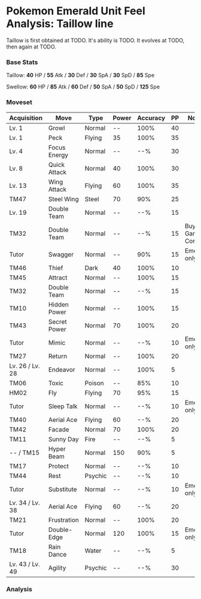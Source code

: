 # Pokemon Emerald Unit Feel Analysis: Taillow line

Taillow is first obtained at TODO. It's ability is TODO. It evolves at TODO, then again at TODO.

### Base Stats

Taillow: **40** HP / **55** Atk / **30** Def / **30** SpA / **30** SpD / **85** Spe

Swellow: **60** HP / **85** Atk / **60** Def / **50** SpA / **50** SpD / **125** Spe

### Moveset

|Acquisition    |Move        |Type   |Power|Accuracy|PP |Notes                    |
|---            |---         |---    |---  |---     |---|---                      |
|Lv. 1          |Growl       |Normal |--   |100%    |40 |                         |
|Lv. 1          |Peck        |Flying |35   |100%    |35 |                         |
|Lv. 4          |Focus Energy|Normal |--   |--%     |30 |                         |
|Lv. 8          |Quick Attack|Normal |40   |100%    |30 |                         |
|Lv. 13         |Wing Attack |Flying |60   |100%    |35 |                         |
|TM47           |Steel Wing  |Steel  |70   |90%     |25 |                         |
|Lv. 19         |Double Team |Normal |--   |--%     |15 |                         |
|TM32           |Double Team |Normal |--   |--%     |15 |Buy at Game Corner       |
|Tutor          |Swagger     |Normal |--   |90%     |15 |Emerald only             |
|TM46           |Thief       |Dark   |40   |100%    |10 |                         |
|TM45           |Attract     |Normal |--   |100%    |15 |                         |
|TM32           |Double Team |Normal |--   |--%     |15 |                         |
|TM10           |Hidden Power|Normal |--   |100%    |15 |                         |
|TM43           |Secret Power|Normal |70   |100%    |20 |                         |
|Tutor          |Mimic       |Normal |--   |--%     |10 |Emerald only             |
|TM27           |Return      |Normal |--   |100%    |20 |                         |
|Lv. 26 / Lv. 28|Endeavor    |Normal |--   |100%    |5  |                         |
|TM06           |Toxic       |Poison |--   |85%     |10 |                         |
|HM02           |Fly         |Flying |70   |95%     |15 |                         |
|Tutor          |Sleep Talk  |Normal |--   |--%     |10 |Emerald only             |
|TM40           |Aerial Ace  |Flying |60   |--%     |20 |                         |
|TM42           |Facade      |Normal |70   |100%    |20 |                         |
|TM11           |Sunny Day   |Fire   |--   |--%     |5  |                         |
|-- / TM15      |Hyper Beam  |Normal |150  |90%     |5  |                         |
|TM17           |Protect     |Normal |--   |--%     |10 |                         |
|TM44           |Rest        |Psychic|--   |--%     |10 |                         |
|Tutor          |Substitute  |Normal |--   |--%     |10 |Emerald only             |
|Lv. 34 / Lv. 38|Aerial Ace  |Flying |60   |--%     |20 |                         |
|TM21           |Frustration |Normal |--   |100%    |20 |                         |
|Tutor          |Double-Edge |Normal |120  |100%    |15 |Emerald only             |
|TM18           |Rain Dance  |Water  |--   |--%     |5  |                         |
|Lv. 43 / Lv. 49|Agility     |Psychic|--   |--%     |30 |                         |

### Analysis